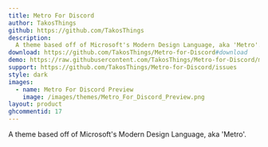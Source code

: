 ```yaml
---
title: Metro For Discord
author: TakosThings
github: https://github.com/TakosThings
description:
  A theme based off of Microsoft's Modern Design Language, aka 'Metro'.
download: https://github.com/TakosThings/Metro-for-Discord#download
demo: https://raw.githubusercontent.com/TakosThings/Metro-for-Discord/master/dist/Metro_for_Discord.theme.css
support: https://github.com/TakosThings/Metro-for-Discord/issues
style: dark
images:
  - name: Metro For Discord Preview
    image: /images/themes/Metro_For_Discord_Preview.png
layout: product
ghcommentid: 17
---
```

A theme based off of Microsoft's Modern Design Language, aka 'Metro'.
